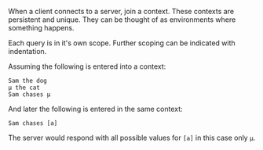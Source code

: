 When a client connects to a server, join a context. These contexts are persistent and unique. They can be thought of as environments where something happens. 


Each query is in it's own scope. Further scoping can be indicated with indentation.

Assuming the following is entered into a context:

	Sam the dog
	µ the cat
	Sam chases µ

And later the following is entered in the same context:

	Sam chases [a]

The server would respond with all possible values for `[a]` in this case only `µ`.
